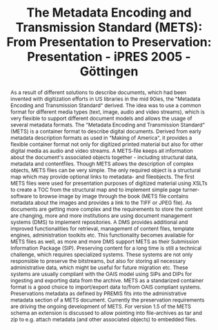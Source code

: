 ---
abstract: 'As a result of different solutions to describe documents, which had been
  invented with digitization efforts in US libraries in the mid 90ies, the "Metadata
  Encoding and Transmission Standard" derived. The idea was to use a common format
  for different media types (text, image, audio and video streams), which is very
  flexible to support different document models and allows the usage of several metadata
  formats. The "Metadata Encoding and Transmission Standard" (METS) is a container
  format to describe digital documents. Derived from early metadata description formats
  as used in "Making of America", it provides a flexible container format not only
  for digitized printed material but also for other digital media as audio and video
  streams. A METS-file keeps all information about the document''s associated objects
  together - including structural data, metadata and contentfiles. Though METS allows
  the description of complex objects, METS files can be very simple. The only required
  object is a structural map which may provide optional links to metadata- and fileobjects.

  The first METS files were used for presentation purposes of digitized material using
  XSLTs to create a TOC from the structural map and to implement simple page turner-software
  to browse image by image through the book (METS file contains metadata about the
  images and provides a link to the TIFF or JPEG file). As documents are getting more
  complex and the requirements to store the content are changing, more and more institutions
  are using document management systems (DMS) to implement repositories. A DMS provides
  additional and improved functionalities for retrieval, management of content files,
  template engines, administration toolkits etc. This functionality becomes available
  for METS files as well, as more and more DMS support METS as their Submission Information
  Package (SIP).

  Preserving content for a long time is still a technical challenge, which requires
  specialized systems. These systems are not only responsible to preserve the bitstreams,
  but also for storing all necessary administrative data, which might be useful for
  future migration etc. These systems are usually compliant with the OAIS model using
  SIPs and DIPs for ingesting and exporting data from the archive. METS as a standarized
  container format is a good choice to import/export data to/from OAIS compliant systems.
  Preservations metadata as defined by PREMIS fits into the administrative metadata
  section of a METS document. Currently the preservation requirements are driving
  the ongoing development of METS. For version 1.5 of the METS schema an extension
  is discussed to allow pointing into file-archives as tar and zip to e.g. attach
  metadata (and other associated objects) to embedded files. '
creators:
- Markus Enders
date: null
document_url: https://services.phaidra.univie.ac.at/api/object/o:295046/download
grand_parent: iPRES
institutions: []
keywords:
- göttingen
landing_page_url: https://phaidra.univie.ac.at/o:295046
language: eng
layout: publication
license: CC BY-SA 3.0 AT
notes_url: null
parent: iPRES 2005
publication_type: paper
size: 86540
slides_url: null
source_name: iPRES
stream_url: null
title: 'The Metadata Encoding and Transmission Standard (METS): From Presentation
  to Preservation: Presentation - iPRES 2005 - Göttingen'
year: 2005
---